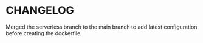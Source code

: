 # CHANGELOG

Merged the serverless branch to the main branch to add latest configuration before creating the dockerfile. 
